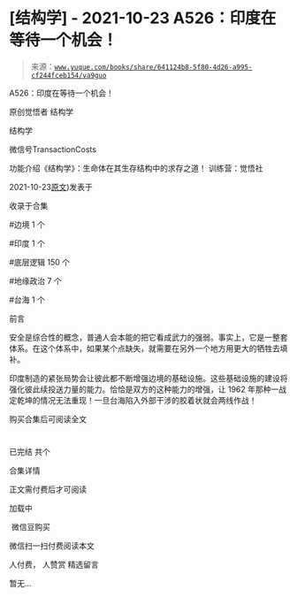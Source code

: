 # [结构学] - 2021-10-23 A526：印度在等待一个机会！

> 来源：[`www.yuque.com/books/share/641124b8-5f80-4d26-a995-cf244fceb154/va9guo`](https://www.yuque.com/books/share/641124b8-5f80-4d26-a995-cf244fceb154/va9guo)



A526：印度在等待一个机会！ 

原创觉悟者 结构学 

结构学 

微信号TransactionCosts 

功能介绍《结构学》：生命体在其生存结构中的求存之道！ 训练营：觉悟社 

2021-10-23[原文](https://mp.weixin.qq.com/s?__biz=MzIzMDYwOTM0Mg==&mid=2247486569&idx=1&sn=cc36834c421f9705203f569d9597d64d&chksm=e8b194b8dfc61dae10f68f92db0f18f526d5a0422ab8b45b306b072e493e6a21ff5116464879#rd))发表于 

收录于合集 

#边境 1 个 

#印度 1 个 

#底层逻辑 150 个 

#地缘政治 7 个 

#台海 1 个 

前言 

安全是综合性的概念，普通人会本能的把它看成武力的强弱。事实上，它是一整套体系。在这个体系中，如果某个点缺失，就需要在另外一个地方用更大的牺牲去填补。 

印度制造的紧张局势会让彼此都不断增强边境的基础设施。这些基础设施的建设将强化彼此续投送力量的能力。恰恰是双方的这种能力的增强，让 1962 年那种一战定乾坤的情况无法重现！一旦台海陷入外部干涉的胶着状就会两线作战！ 

购买合集后可阅读全文 

# 

已完结 共个 

合集详情 

正文需付费后才可阅读 

加载中 

 微信豆购买 

微信扫一扫付费阅读本文 

人付费， 人赞赏 <ne-h3 id="rwRmJ" data-lake-id="rwRmJ"><ne-heading-ext><ne-heading-anchor></ne-heading-anchor><ne-heading-fold></ne-heading-fold></ne-heading-ext><ne-heading-content>精选留言</ne-heading-content></ne-h3> 

暂无...